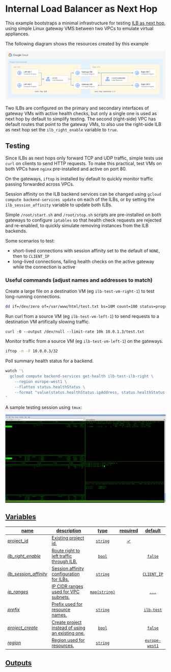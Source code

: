 # Internal Load Balancer as Next Hop

This example bootstraps a minimal infrastructure for testing [ILB as next hop](https://cloud.google.com/load-balancing/docs/internal/ilb-next-hop-overview),  using simple Linux gateway VMS between two VPCs to emulate virtual appliances.

The following diagram shows the resources created by this example

![High-level diagram](diagram.png "High-level diagram")

Two ILBs are configured on the primary and secondary interfaces of gateway VMs with active health checks, but only a single one is used as next hop by default to simplify testing. The second (right-side) VPC has default routes that point to the gateway VMs, to also use the right-side ILB as next hop set the `ilb_right_enable` variable to `true`.

## Testing

Since ILBs as next hops only forward TCP and UDP traffic, simple tests use `curl` on clients to send HTTP requests. To make this practical, test VMs on both VPCs have `nginx` pre-installed and active on port 80.

On the gateways, `iftop` is installed by default to quickly monitor traffic passing forwarded across VPCs.

Session affinity on the ILB backend services can be changed using `gcloud compute backend-services update` on each of the ILBs, or by setting the `ilb_session_affinity` variable to update both ILBs.

Simple `/root/start.sh` and `/root/stop.sh` scripts are pre-installed on both gateways to configure `iptables` so that health check requests are rejected and re-enabled, to quickly simulate removing instances from the ILB backends.

Some scenarios to test:

- short-lived connections with session affinity set to the default of `NONE`, then to `CLIENT_IP`
- long-lived connections, failing health checks on the active gateway while the connection is active

### Useful commands (adjust names and addresses to match)

Create a large file on a destination VM (eg `ilb-test-vm-right-1`) to test long-running connections.

```bash
dd if=/dev/zero of=/var/www/html/test.txt bs=10M count=100 status=progress
```

Run curl from a source VM (eg `ilb-test-vm-left-1`) to send requests to a destination VM artifically slowing traffic.

```
curl -0 --output /dev/null --limit-rate 10k 10.0.1.3/test.txt
```

Monitor traffic from a source VM (eg `ilb-test-vm-left-1`) on the gateways.

```bash
iftop -n -F 10.0.0.3/32
```

Poll summary health status for a backend.

```bash
watch '\
  gcloud compute backend-services get-health ilb-test-ilb-right \
    --region europe-west1 \
    --flatten status.healthStatus \
    --format "value(status.healthStatus.ipAddress, status.healthStatus.healthState)" \
'
```

A sample testing session using `tmux`:

<a href="https://raw.githubusercontent.com/terraform-google-modules/cloud-foundation-fabric/master/networking/ilb-next-hop/test_session.png" title="Test session screenshot"><img src="./test_session.png" width="640px" alt="Test session screenshot"></img>

<!-- BEGIN TFDOC -->
## Variables

| name | description | type | required | default |
|---|---|:---: |:---:|:---:|
| project_id | Existing project id. | <code title="">string</code> | ✓ |  |
| *ilb_right_enable* | Route right to left traffic through ILB. | <code title="">bool</code> |  | <code title="">false</code> |
| *ilb_session_affinity* | Session affinity configuration for ILBs. | <code title="">string</code> |  | <code title="">CLIENT_IP</code> |
| *ip_ranges* | IP CIDR ranges used for VPC subnets. | <code title="map&#40;string&#41;">map(string)</code> |  | <code title="&#123;&#10;left  &#61; &#34;10.0.0.0&#47;24&#34;&#10;right &#61; &#34;10.0.1.0&#47;24&#34;&#10;&#125;">...</code> |
| *prefix* | Prefix used for resource names. | <code title="">string</code> |  | <code title="">ilb-test</code> |
| *project_create* | Create project instead of using an existing one. | <code title="">bool</code> |  | <code title="">false</code> |
| *region* | Region used for resources. | <code title="">string</code> |  | <code title="">europe-west1</code> |

## Outputs

<!-- END TFDOC -->
